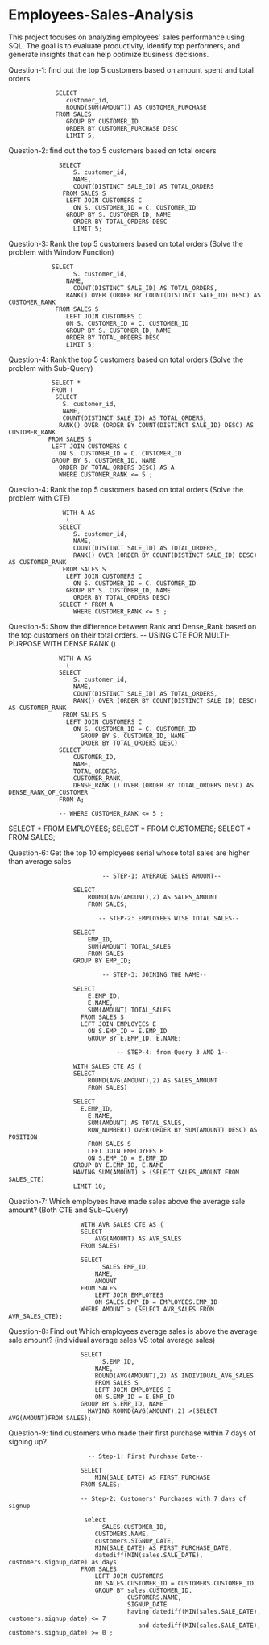 # Employees-Sales-Analysis
This project focuses on analyzing employees’ sales performance using SQL. The goal is to evaluate productivity, identify top performers, and generate insights that can help optimize business decisions.


Question-1: find out the top 5 customers based on amount spent and total orders

                 SELECT 
                	customer_id,
                	ROUND(SUM(AMOUNT)) AS CUSTOMER_PURCHASE 
                 FROM SALES
                	GROUP BY CUSTOMER_ID
                    ORDER BY CUSTOMER_PURCHASE DESC
                    LIMIT 5;

Question-2: find out the top 5 customers based on total orders

                  SELECT 
                  	  S. customer_id,
                      NAME,
                  	  COUNT(DISTINCT SALE_ID) AS TOTAL_ORDERS
                   FROM SALES S 
                  	LEFT JOIN CUSTOMERS C  
                      ON S. CUSTOMER_ID = C. CUSTOMER_ID
                  	GROUP BY S. CUSTOMER_ID, NAME
                      ORDER BY TOTAL_ORDERS DESC
                      LIMIT 5;
   
Question-3: Rank the top 5 customers based on total orders (Solve the problem with Window Function)
   
                SELECT 
                	  S. customer_id,
                    NAME,
                	  COUNT(DISTINCT SALE_ID) AS TOTAL_ORDERS,
                    RANK() OVER (ORDER BY COUNT(DISTINCT SALE_ID) DESC) AS CUSTOMER_RANK
                 FROM SALES S 
                	LEFT JOIN CUSTOMERS C  
                    ON S. CUSTOMER_ID = C. CUSTOMER_ID
                	GROUP BY S. CUSTOMER_ID, NAME
                    ORDER BY TOTAL_ORDERS DESC
                    LIMIT 5;
   
Question-4: Rank the top 5 customers based on total orders (Solve the problem with Sub-Query)
  
                SELECT *
                FROM (
                 SELECT 
              	   S. customer_id,
                   NAME,
              	   COUNT(DISTINCT SALE_ID) AS TOTAL_ORDERS,
                  RANK() OVER (ORDER BY COUNT(DISTINCT SALE_ID) DESC) AS CUSTOMER_RANK
               FROM SALES S 
              	LEFT JOIN CUSTOMERS C  
                  ON S. CUSTOMER_ID = C. CUSTOMER_ID
              	GROUP BY S. CUSTOMER_ID, NAME
                  ORDER BY TOTAL_ORDERS DESC) AS A
                  WHERE CUSTOMER_RANK <= 5 ;
    
Question-4: Rank the top 5 customers based on total orders (Solve the problem with CTE)
    
                   WITH A AS 
                  	(
                  SELECT 
                  	  S. customer_id,
                      NAME,
                  	  COUNT(DISTINCT SALE_ID) AS TOTAL_ORDERS,
                      RANK() OVER (ORDER BY COUNT(DISTINCT SALE_ID) DESC) AS CUSTOMER_RANK
                   FROM SALES S 
                  	LEFT JOIN CUSTOMERS C  
                      ON S. CUSTOMER_ID = C. CUSTOMER_ID
                  	GROUP BY S. CUSTOMER_ID, NAME
                      ORDER BY TOTAL_ORDERS DESC) 
                  SELECT * FROM A
                      WHERE CUSTOMER_RANK <= 5 ; 
    
Question-5: Show the difference between Rank and Dense_Rank based on the top customers on their total orders.
    -- USING CTE FOR MULTI-PURPOSE WITH DENSE RANK ()
                      
                  WITH A AS 
                  	(
                  SELECT 
                  	  S. customer_id,
                      NAME,
                  	  COUNT(DISTINCT SALE_ID) AS TOTAL_ORDERS,
                      RANK() OVER (ORDER BY COUNT(DISTINCT SALE_ID) DESC) AS CUSTOMER_RANK
                   FROM SALES S 
                  	LEFT JOIN CUSTOMERS C  
                      ON S. CUSTOMER_ID = C. CUSTOMER_ID
                  	    GROUP BY S. CUSTOMER_ID, NAME
                        ORDER BY TOTAL_ORDERS DESC) 
                  SELECT 
                  	  CUSTOMER_ID,
                      NAME,
                      TOTAL_ORDERS,
                      CUSTOMER_RANK,
                      DENSE_RANK () OVER (ORDER BY TOTAL_ORDERS DESC) AS DENSE_RANK_OF_CUSTOMER
                  FROM A;

                  -- WHERE CUSTOMER_RANK <= 5 ; 
                    
 
SELECT * FROM EMPLOYEES;
SELECT * FROM CUSTOMERS;
SELECT * FROM SALES;


Question-6: Get the top 10 employees serial whose total sales are higher than average sales 

                              -- STEP-1: AVERAGE SALES AMOUNT-- 

                      SELECT 
                          ROUND(AVG(AMOUNT),2) AS SALES_AMOUNT
                          FROM SALES; 
    
                             -- STEP-2: EMPLOYEES WISE TOTAL SALES--
  
                      SELECT 
                      	  EMP_ID,
                          SUM(AMOUNT) TOTAL_SALES
                          FROM SALES
                      GROUP BY EMP_ID; 

                              -- STEP-3: JOINING THE NAME--

                      SELECT 
                      	  E.EMP_ID,
                          E.NAME,
                          SUM(AMOUNT) TOTAL_SALES
                        FROM SALES S
                        LEFT JOIN EMPLOYEES E 
                          ON S.EMP_ID = E.EMP_ID
                          GROUP BY E.EMP_ID, E.NAME; 

                                  -- STEP-4: from Query 3 AND 1--
                      
                      WITH SALES_CTE AS (
                      SELECT 
                          ROUND(AVG(AMOUNT),2) AS SALES_AMOUNT
                          FROM SALES)
                      
                      SELECT 
                      	E.EMP_ID,
                          E.NAME,
                          SUM(AMOUNT) AS TOTAL_SALES,
                          ROW_NUMBER() OVER(ORDER BY SUM(AMOUNT) DESC) AS POSITION
                          FROM SALES S
                          LEFT JOIN EMPLOYEES E 
                          ON S.EMP_ID = E.EMP_ID
                      GROUP BY E.EMP_ID, E.NAME
                      HAVING SUM(AMOUNT) > (SELECT SALES_AMOUNT FROM SALES_CTE)
                      LIMIT 10; 


Question-7: Which employees have made sales above the average sale amount? (Both CTE and Sub-Query)

                        WITH AVR_SALES_CTE AS (
                        SELECT
                        	AVG(AMOUNT) AS AVR_SALES
                        FROM SALES)
                        
                        SELECT 
                        	  SALES.EMP_ID,
                            NAME,
                            AMOUNT
                        FROM SALES
                        	LEFT JOIN EMPLOYEES
                            ON SALES.EMP_ID = EMPLOYEES.EMP_ID
                        WHERE AMOUNT > (SELECT AVR_SALES FROM AVR_SALES_CTE);

   
Question-8: Find out Which employees average sales is above the average sale amount? (individual average sales VS total average sales)

                        
                        SELECT 
                        	  S.EMP_ID,
                            NAME,
                        	ROUND(AVG(AMOUNT),2) AS INDIVIDUAL_AVG_SALES
                            FROM SALES S
                            LEFT JOIN EMPLOYEES E
                            ON S.EMP_ID = E.EMP_ID
                        GROUP BY S.EMP_ID, NAME
                          HAVING ROUND(AVG(AMOUNT),2) >(SELECT AVG(AMOUNT)FROM SALES);
                          
  
Question-9: find customers who made their first purchase within 7 days of signing up?

                          -- Step-1: First Purchase Date-- 
                        
                        SELECT 
                        	MIN(SALE_DATE) AS FIRST_PURCHASE
                        FROM SALES;

                        -- Step-2: Customers' Purchases with 7 days of signup--
                            
                         select 
                        	  SALES.CUSTOMER_ID,
                            CUSTOMERS.NAME,
                            customers.SIGNUP_DATE,
                            MIN(SALE_DATE) AS FIRST_PURCHASE_DATE,
                            datediff(MIN(sales.SALE_DATE), customers.signup_date) as days
                        FROM SALES
                        	LEFT JOIN CUSTOMERS
                            ON SALES.CUSTOMER_ID = CUSTOMERS.CUSTOMER_ID
                        	GROUP BY sales.CUSTOMER_ID,
                        			 CUSTOMERS.NAME,
                                     SIGNUP_DATE
                                     having datediff(MIN(sales.SALE_DATE), customers.signup_date) <= 7 
                        				and datediff(MIN(sales.SALE_DATE), customers.signup_date) >= 0 ;
    

